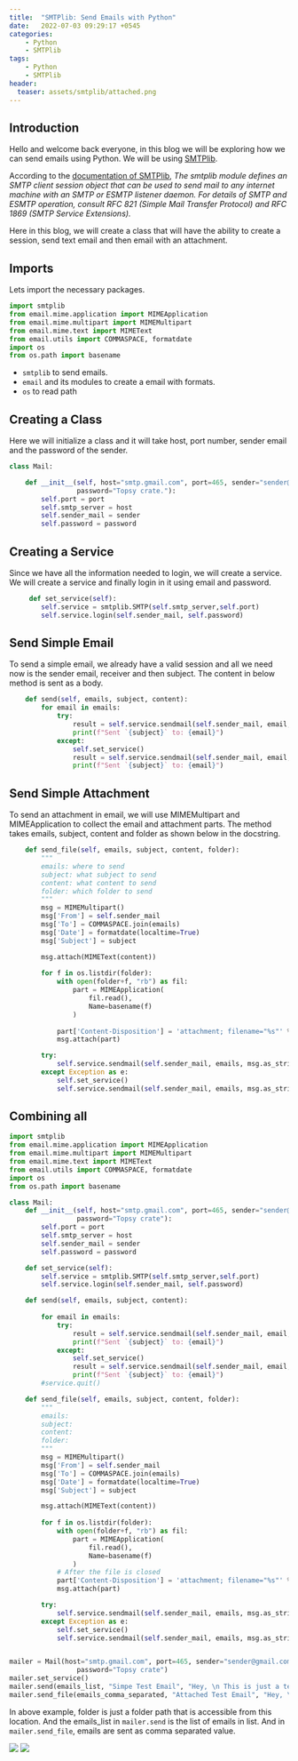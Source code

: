 ```yaml
---
title:  "SMTPlib: Send Emails with Python"
date:   2022-07-03 09:29:17 +0545
categories:
    - Python
    - SMTPlib
tags:
    - Python
    - SMTPlib
header:
  teaser: assets/smtplib/attached.png
---
```

## Introduction
Hello and welcome back everyone, in this blog we will be exploring how we can send emails using Python. We will be using [SMTPlib](https://docs.python.org/3/library/smtplib.html).

According to the [documentation of SMTPlib](https://docs.python.org/3/library/smtplib.html#module-smtplib), *The smtplib module defines an SMTP client session object that can be used to send mail to any internet machine with an SMTP or ESMTP listener daemon. For details of SMTP and ESMTP operation, consult RFC 821 (Simple Mail Transfer Protocol) and RFC 1869 (SMTP Service Extensions).*

Here in this blog, we will create a class that will have the ability to create a session, send text email and then email with an attachment.

## Imports
Lets import the necessary packages.


```python
import smtplib
from email.mime.application import MIMEApplication
from email.mime.multipart import MIMEMultipart
from email.mime.text import MIMEText
from email.utils import COMMASPACE, formatdate
import os
from os.path import basename
```

* `smtplib` to send emails.
* `email` and its modules to create a email with formats.
* `os` to read path

## Creating a Class
Here we will initialize a class and it will take host, port number, sender email and the password of the sender.


```python
class Mail:

    def __init__(self, host="smtp.gmail.com", port=465, sender="sender@gmail.com", 
                 password="Topsy crate."):
        self.port = port
        self.smtp_server = host
        self.sender_mail = sender
        self.password = password
```

## Creating a Service
Since we have all the information needed to login, we will create a service. We will create a service and finally login in it using email and password.

```python
     def set_service(self):
        self.service = smtplib.SMTP(self.smtp_server,self.port)
        self.service.login(self.sender_mail, self.password)
```


## Send Simple Email
To send a simple email, we already have a valid session and all we need now is the sender email, receiver and then subject. The content in below method is sent as a body.
```python
    def send(self, emails, subject, content):        
        for email in emails:
            try:
                result = self.service.sendmail(self.sender_mail, email, f"Subject: {subject}\n{content}")
                print(f"Sent `{subject}` to: {email}")
            except:
                self.set_service()
                result = self.service.sendmail(self.sender_mail, email, f"Subject: {subject}\n{content}")
                print(f"Sent `{subject}` to: {email}")
```

## Send Simple Attachment
To send an attachment in email, we will use MIMEMultipart and MIMEApplication to collect the email and attachment parts. The method takes emails, subject, content and folder as shown below in the docstring.
```python
    def send_file(self, emails, subject, content, folder):
        """
        emails: where to send
        subject: what subject to send
        content: what content to send
        folder: which folder to send
        """
        msg = MIMEMultipart()
        msg['From'] = self.sender_mail
        msg['To'] = COMMASPACE.join(emails)
        msg['Date'] = formatdate(localtime=True)
        msg['Subject'] = subject

        msg.attach(MIMEText(content))
        
        for f in os.listdir(folder):
            with open(folder+f, "rb") as fil:
                part = MIMEApplication(
                    fil.read(),
                    Name=basename(f)
                )
            
            part['Content-Disposition'] = 'attachment; filename="%s"' % basename(f)
            msg.attach(part)

        try:
            self.service.sendmail(self.sender_mail, emails, msg.as_string())
        except Exception as e:
            self.set_service()
            self.service.sendmail(self.sender_mail, emails, msg.as_string())
```

## Combining all


```python
import smtplib
from email.mime.application import MIMEApplication
from email.mime.multipart import MIMEMultipart
from email.mime.text import MIMEText
from email.utils import COMMASPACE, formatdate
import os
from os.path import basename

class Mail:
    def __init__(self, host="smtp.gmail.com", port=465, sender="sender@gmail.com", 
                 password="Topsy crate"):
        self.port = port
        self.smtp_server = host
        self.sender_mail = sender
        self.password = password

    def set_service(self):
        self.service = smtplib.SMTP(self.smtp_server,self.port)
        self.service.login(self.sender_mail, self.password)

    def send(self, emails, subject, content):
        
        for email in emails:
            try:
                result = self.service.sendmail(self.sender_mail, email, f"Subject: {subject}\n{content}")
                print(f"Sent `{subject}` to: {email}")
            except:
                self.set_service()
                result = self.service.sendmail(self.sender_mail, email, f"Subject: {subject}\n{content}")
                print(f"Sent `{subject}` to: {email}")
        #service.quit()

    def send_file(self, emails, subject, content, folder):
        """
        emails:
        subject:
        content:
        folder:
        """
        msg = MIMEMultipart()
        msg['From'] = self.sender_mail
        msg['To'] = COMMASPACE.join(emails)
        msg['Date'] = formatdate(localtime=True)
        msg['Subject'] = subject

        msg.attach(MIMEText(content))
        
        for f in os.listdir(folder):
            with open(folder+f, "rb") as fil:
                part = MIMEApplication(
                    fil.read(),
                    Name=basename(f)
                )
            # After the file is closed
            part['Content-Disposition'] = 'attachment; filename="%s"' % basename(f)
            msg.attach(part)

        try:
            self.service.sendmail(self.sender_mail, emails, msg.as_string())
        except Exception as e:
            self.set_service()
            self.service.sendmail(self.sender_mail, emails, msg.as_string())



```


```python
mailer = Mail(host="smtp.gmail.com", port=465, sender="sender@gmail.com", 
                 password="Topsy crate")
mailer.set_service()
mailer.send(emails_list, "Simpe Test Email", "Hey, \n This is just a test email.")
mailer.send_file(emails_comma_separated, "Attached Test Email", "Hey, \n This is just a test email.",folder)
```

In above example, folder is just a folder path that is accessible from this location. And the emails_list in `mailer.send` is the list of emails in list. And in `mailer.send_file`, emails are sent as comma separated value.

![]({{site.url}}/assets/smtplib/simple.png)
![]({{site.url}}/assets/smtplib/attached.png)

